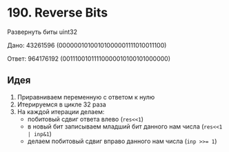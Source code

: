 # 190. Reverse Bits

Развернуть биты uint32

Дано: 43261596 (00000010100101000001111010011100)

Ответ: 964176192 (00111001011110000010100101000000)

## Идея

1. Приравниваем переменную с ответом к нулю
2. Итерируемся в цикле 32 раза
3. На каждой итерации делаем:
   - побитовый сдвиг ответа влево (`res<<1`)
   - в новый бит записываем младший бит данного нам числа (`res<<1 | inp&1`)
   - делаем побитовый сдвиг вправо данного нам числа (`inp >>= 1`)